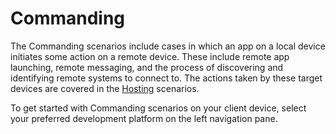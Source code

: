 # Commanding

The Commanding scenarios include cases in which an app on a local device initiates some action on a remote device. These include remote app launching, remote messaging, and the process of discovering and identifying remote systems to connect to. The actions taken by these target devices are covered in the [Hosting](../hosting/index.md) scenarios.

To get started with Commanding scenarios on your client device, select your preferred development platform on the left navigation pane.